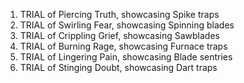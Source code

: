 1. TRIAL of Piercing Truth, showcasing Spike traps
2. TRIAL of Swirling Fear, showcasing Spinning blades
3. TRIAL of Crippling Grief, showcasing Sawblades
4. TRIAL of Burning Rage, showcasing Furnace traps
5. TRIAL of Lingering Pain, showcasing Blade sentries
6. TRIAL of Stinging Doubt, showcasing Dart traps